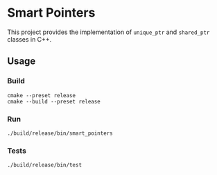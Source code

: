 # Smart Pointers

This project provides the implementation of `unique_ptr` and `shared_ptr` classes in C++.

## Usage

### Build
   
    cmake --preset release
    cmake --build --preset release

### Run

    ./build/release/bin/smart_pointers
    
### Tests

    ./build/release/bin/test
